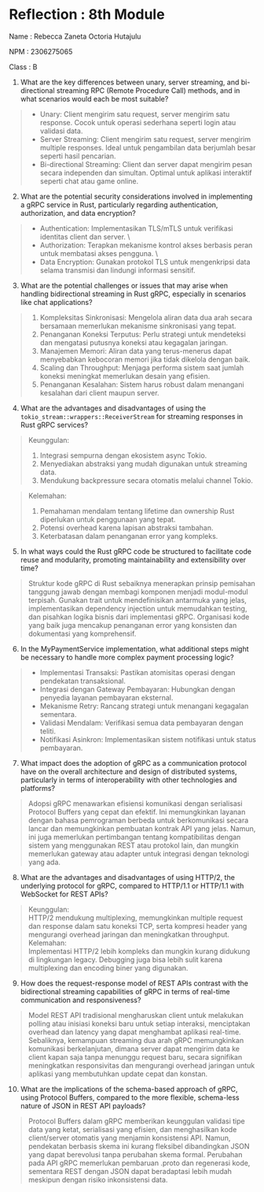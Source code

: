 # Reflection : 8th Module

Name    : Rebecca Zaneta Octoria Hutajulu

NPM     : 2306275065

Class   : B

1. What are the key differences between unary, server streaming, and bi-directional streaming RPC (Remote Procedure Call) methods, and in what scenarios would each be most suitable?
> - Unary: Client mengirim satu request, server mengirim satu response. Cocok untuk operasi sederhana seperti login atau validasi data. 
> - Server Streaming: Client mengirim satu request, server mengirim multiple responses. Ideal untuk pengambilan data berjumlah besar seperti hasil pencarian. 
> - Bi-directional Streaming: Client dan server dapat mengirim pesan secara independen dan simultan. Optimal untuk aplikasi interaktif seperti chat atau game online.

2. What are the potential security considerations involved in implementing a gRPC service in Rust, particularly regarding authentication, authorization, and data encryption?
> - Authentication: Implementasikan TLS/mTLS untuk verifikasi identitas client dan server. \
> - Authorization: Terapkan mekanisme kontrol akses berbasis peran untuk membatasi akses pengguna. \
> - Data Encryption: Gunakan protokol TLS untuk mengenkripsi data selama transmisi dan lindungi informasi sensitif.

3. What are the potential challenges or issues that may arise when handling bidirectional streaming in Rust gRPC, especially in scenarios like chat applications?
> 1. Kompleksitas Sinkronisasi: Mengelola aliran data dua arah secara bersamaan memerlukan mekanisme sinkronisasi yang tepat.
> 2. Penanganan Koneksi Terputus: Perlu strategi untuk mendeteksi dan mengatasi putusnya koneksi atau kegagalan jaringan.
> 3. Manajemen Memori: Aliran data yang terus-menerus dapat menyebabkan kebocoran memori jika tidak dikelola dengan baik.
> 4. Scaling dan Throughput: Menjaga performa sistem saat jumlah koneksi meningkat memerlukan desain yang efisien.
> 5. Penanganan Kesalahan: Sistem harus robust dalam menangani kesalahan dari client maupun server.

4. What are the advantages and disadvantages of using the `tokio_stream::wrappers::ReceiverStream` for streaming responses in Rust gRPC services?
> Keunggulan:
> 1. Integrasi sempurna dengan ekosistem async Tokio.
> 2. Menyediakan abstraksi yang mudah digunakan untuk streaming data.
> 3. Mendukung backpressure secara otomatis melalui channel Tokio.

> Kelemahan:
> 1. Pemahaman mendalam tentang lifetime dan ownership Rust diperlukan untuk penggunaan yang tepat.
> 2. Potensi overhead karena lapisan abstraksi tambahan.
> 3. Keterbatasan dalam penanganan error yang kompleks.

5. In what ways could the Rust gRPC code be structured to facilitate code reuse and modularity, promoting maintainability and extensibility over time?
> Struktur kode gRPC di Rust sebaiknya menerapkan prinsip pemisahan tanggung jawab dengan membagi komponen menjadi modul-modul terpisah. Gunakan trait untuk mendefinisikan antarmuka yang jelas, implementasikan dependency injection untuk memudahkan testing, dan pisahkan logika bisnis dari implementasi gRPC. Organisasi kode yang baik juga mencakup penanganan error yang konsisten dan dokumentasi yang komprehensif.

6. In the MyPaymentService implementation, what additional steps might be necessary to handle more complex payment processing logic?
> - Implementasi Transaksi: Pastikan atomisitas operasi dengan pendekatan transaksional.
> - Integrasi dengan Gateway Pembayaran: Hubungkan dengan penyedia layanan pembayaran eksternal.
> - Mekanisme Retry: Rancang strategi untuk menangani kegagalan sementara.
> - Validasi Mendalam: Verifikasi semua data pembayaran dengan teliti.
> - Notifikasi Asinkron: Implementasikan sistem notifikasi untuk status pembayaran.

7. What impact does the adoption of gRPC as a communication protocol have on the overall architecture and design of distributed systems, particularly in terms of interoperability with other technologies and platforms?
> Adopsi gRPC menawarkan efisiensi komunikasi dengan serialisasi Protocol Buffers yang cepat dan efektif. Ini memungkinkan layanan dengan bahasa pemrograman berbeda untuk berkomunikasi secara lancar dan memungkinkan pembuatan kontrak API yang jelas. Namun, ini juga memerlukan pertimbangan tentang kompatibilitas dengan sistem yang menggunakan REST atau protokol lain, dan mungkin memerlukan gateway atau adapter untuk integrasi dengan teknologi yang ada.

8. What are the advantages and disadvantages of using HTTP/2, the underlying protocol for gRPC, compared to HTTP/1.1 or HTTP/1.1 with WebSocket for REST APIs?
> Keunggulan: \
> HTTP/2 mendukung multiplexing, memungkinkan multiple request dan response dalam satu koneksi TCP, serta kompresi header yang mengurangi overhead jaringan dan meningkatkan throughput. \
> Kelemahan: \
> Implementasi HTTP/2 lebih kompleks dan mungkin kurang didukung di lingkungan legacy. Debugging juga bisa lebih sulit karena multiplexing dan encoding biner yang digunakan.

9. How does the request-response model of REST APIs contrast with the bidirectional streaming capabilities of gRPC in terms of real-time communication and responsiveness?
> Model REST API tradisional mengharuskan client untuk melakukan polling atau inisiasi koneksi baru untuk setiap interaksi, menciptakan overhead dan latency yang dapat menghambat aplikasi real-time. Sebaliknya, kemampuan streaming dua arah gRPC memungkinkan komunikasi berkelanjutan, dimana server dapat mengirim data ke client kapan saja tanpa menunggu request baru, secara signifikan meningkatkan responsivitas dan mengurangi overhead jaringan untuk aplikasi yang membutuhkan update cepat dan konstan.

10. What are the implications of the schema-based approach of gRPC, using Protocol Buffers, compared to the more flexible, schema-less nature of JSON in REST API payloads?
> Protocol Buffers dalam gRPC memberikan keunggulan validasi tipe data yang ketat, serialisasi yang efisien, dan menghasilkan kode client/server otomatis yang menjamin konsistensi API. Namun, pendekatan berbasis skema ini kurang fleksibel dibandingkan JSON yang dapat berevolusi tanpa perubahan skema formal. Perubahan pada API gRPC memerlukan pembaruan .proto dan regenerasi kode, sementara REST dengan JSON dapat beradaptasi lebih mudah meskipun dengan risiko inkonsistensi data.
